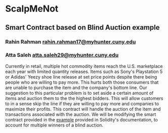 
# ScalpMeNot 
## Smart Contract based on Blind Auction example



### Rahin Rahman rahin.rahman17@myhunter.cuny.edu
### Atta Saleh atta.saleh29@myhunter.cuny.edu

Currently in retail, multiple hot commodity items reach the U.S. marketplace each year 
with limited quantity releases. Items such as Sony's Playstation 5 or Adidas' Yeezy shoe 
line release at set price points despite there being people who are willing to pay more. 
This hurts both those consumers that are unable to purchase the item and the company's 
bottom line. Our suggestion to this particular problem is to set aside a certain amount 
of items and auction them to the the highest bidders. This will allow customers to in a 
sense skip the line if they are willing to pay more and companies to maximize their profits. 
This contract will handle the auction of the item and transactions associated with the auction.
We will be modifying the smart contract provided in the [example](https://docs.soliditylang.org/en/v0.5.13/solidity-by-example.html#id2) provided in Solidity's documentation, to account for multiple winners of a blind auction.
